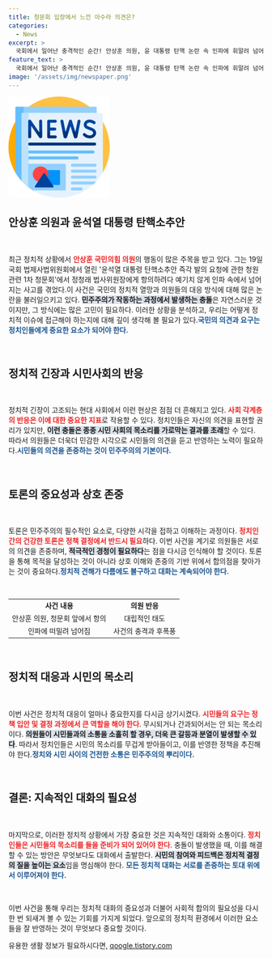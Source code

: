 ```yaml
---
title: 청문회 입장에서 느낀 아수라 의견은?
categories:
  - News
excerpt: >
  국회에서 일어난 충격적인 순간! 안상훈 의원, 윤 대통령 탄핵 논란 속 인파에 휘말려 넘어지다! 과연 이 사건의 배경은?
feature_text: >
  국회에서 일어난 충격적인 순간! 안상훈 의원, 윤 대통령 탄핵 논란 속 인파에 휘말려 넘어지다! 과연 이 사건의 배경은?
image: '/assets/img/newspaper.png'
---
```


<p><img src="/assets/img/newspaper.png" alt="kimp 속보" /></p>

<h2 data-ke-size="size26">안상훈 의원과 윤석열 대통령 탄핵소추안</h2>

<p data-ke-size="size16">&nbsp;</p>

<p>최근 정치적 상황에서 <b><span style="color: #ee2323;">안상훈 국민의힘 의원</span></b>의 행동이 많은 주목을 받고 있다. 그는 19일 국회 법제사법위원회에서 열린 '윤석열 대통령 탄핵소추안 즉각 발의 요청에 관한 청원 관련 1차 청문회'에서 정청래 법사위원장에게 항의하려다 예기치 않게 인파 속에서 넘어지는 사고를 겪었다.이 사건은 국민의 정치적 열망과 의원들의 대응 방식에 대해 많은 논란을 불러일으키고 있다. <b><span style="background-color: #21538527;">민주주의가 작동하는 과정에서 발생하는 충돌</span></b>은 자연스러운 것이지만, 그 방식에는 많은 고민이 필요하다. 이러한 상황을 분석하고, 우리는 어떻게 정치적 이슈에 접근해야 하는지에 대해 깊이 생각해 볼 필요가 있다.<b><span style="color: #1a5490;">국민의 의견과 요구는 정치인들에게 중요한 요소가 되어야 한다.</span></b></p>

<p data-ke-size="size16">&nbsp;</p>

<h2 data-ke-size="size26">정치적 긴장과 시민사회의 반응</h2>

<p data-ke-size="size16">&nbsp;</p>

<p>정치적 긴장이 고조되는 현대 사회에서 이런 현상은 점점 더 흔해지고 있다. <b><span style="color: #ee2323;">사회 각계층의 반응은 이에 대한 중요한 지표</span></b>로 작용할 수 있다. 정치인들은 자신의 의견을 표현할 권리가 있지만, <b><span style="background-color: #21538527;">이런 충돌은 종종 시민 사회의 목소리를 가로막는 결과를 초래</span></b>할 수 있다. 따라서 의원들은 더욱더 민감한 시각으로 시민들의 의견을 듣고 반영하는 노력이 필요하다.<b><span style="color: #1a5490;">시민들의 의견을 존중하는 것이 민주주의의 기본이다.</span></b></p>

<p data-ke-size="size16">&nbsp;</p>

<h2 data-ke-size="size26">토론의 중요성과 상호 존중</h2>

<p data-ke-size="size16">&nbsp;</p>

<p>토론은 민주주의의 필수적인 요소로, 다양한 시각을 접하고 이해하는 과정이다. <b><span style="color: #ee2323;">정치인 간의 건강한 토론은 정책 결정에서 반드시 필요</span></b>하다. 이번 사건을 계기로 의원들은 서로의 의견을 존중하며, <b><span style="background-color: #21538527;">적극적인 경청이 필요하다</span></b>는 점을 다시금 인식해야 할 것이다. 토론을 통해 목적을 달성하는 것이 아니라 상호 이해와 존중의 기반 위에서 합의점을 찾아가는 것이 중요하다.<b><span style="color: #1a5490;">정치적 견해가 다름에도 불구하고 대화는 계속되어야 한다.</span></b></p>

<p data-ke-size="size16">&nbsp;</p>

<table>
  <tr>
    <td style="text-align: center; height: 17px;"><b>사건 내용</b></td>
    <td style="text-align: center; height: 17px;"><b>의원 반응</b></td>
  </tr>
  <tr>
    <td style="text-align: center; height: 17px;">안상훈 의원, 청문회 앞에서 항의</td>
    <td style="text-align: center; height: 17px;">대립적인 태도</td>
  </tr>
  <tr>
    <td style="text-align: center; height: 17px;">인파에 떠밀려 넘어짐</td>
    <td style="text-align: center; height: 17px;">사건의 충격과 후폭풍</td>
  </tr>
</table>

<p data-ke-size="size16">&nbsp;</p>

<h2 data-ke-size="size26">정치적 대응과 시민의 목소리</h2>

<p data-ke-size="size16">&nbsp;</p>

<p>이번 사건은 정치적 대응이 얼마나 중요한지를 다시금 상기시켰다. <b><span style="color: #ee2323;">시민들의 요구는 정책 입안 및 결정 과정에서 큰 역할을 해야 한다</span></b>. 무시되거나 간과되어서는 안 되는 목소리이다. <b><span style="background-color: #21538527;">의원들이 시민들과의 소통을 소홀히 할 경우, 더욱 큰 갈등과 분열이 발생할 수 있다</span></b>. 따라서 정치인들은 시민의 목소리를 무겁게 받아들이고, 이를 반영한 정책을 추진해야 한다.<b><span style="color: #1a5490;">정치와 시민 사이의 건전한 소통은 민주주의의 뿌리이다.</span></b></p>

<p data-ke-size="size16">&nbsp;</p>

<h2 data-ke-size="size26">결론: 지속적인 대화의 필요성</h2>

<p data-ke-size="size16">&nbsp;</p>

<p>마지막으로, 이러한 정치적 상황에서 가장 중요한 것은 지속적인 대화와 소통이다. <b><span style="color: #ee2323;">정치인들은 시민들의 목소리를 들을 준비가 되어 있어야 한다</span></b>. 충돌이 발생했을 때, 이를 해결할 수 있는 방안은 무엇보다도 대화에서 출발한다. <b><span style="background-color: #21538527;">시민의 참여와 피드백은 정치적 결정의 질을 높이는 요소</span></b>임을 명심해야 한다. <b><span style="color: #1a5490;">모든 정치적 대화는 서로를 존중하는 토대 위에서 이루어져야 한다.</span></b></p>

<p data-ke-size="size16">&nbsp;</p> 

<p>이번 사건을 통해 우리는 정치적 대화의 중요성과 더불어 사회적 합의의 필요성을 다시 한 번 되새겨 볼 수 있는 기회를 가지게 되었다. 앞으로의 정치적 환경에서 이러한 요소들을 잘 반영하는 것이 무엇보다 중요할 것이다.</p>
유용한 생활 정보가 필요하시다면, <a href="https://qoogle.tistory.com" rel="dofollow">qoogle.tistory.com</a>


